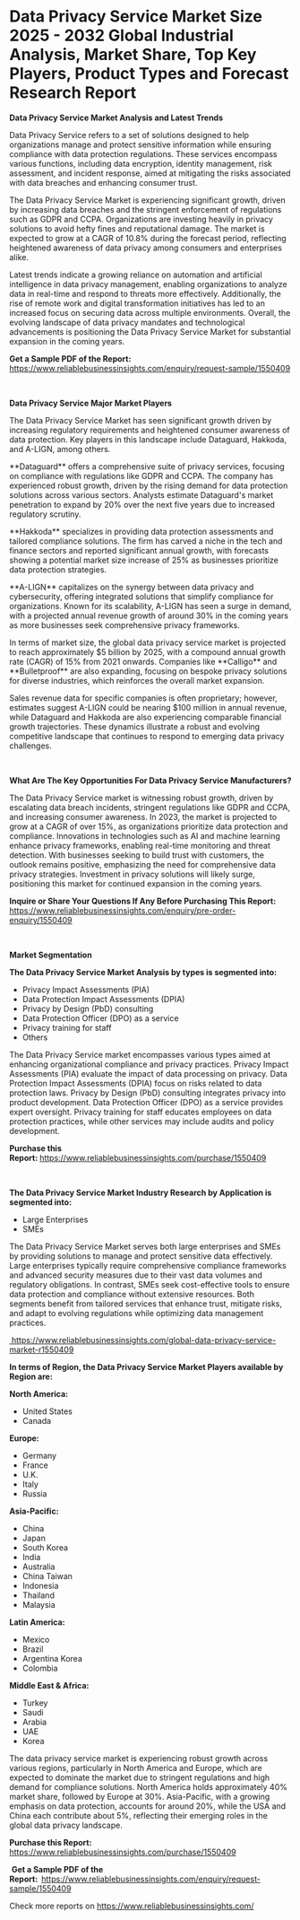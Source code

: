 <p><h1>Data Privacy Service Market Size 2025 - 2032 Global Industrial Analysis, Market Share, Top Key Players, Product Types and Forecast Research Report</h1></p><p><strong>Data Privacy Service Market Analysis and Latest Trends</strong></p>
<p><p>Data Privacy Service refers to a set of solutions designed to help organizations manage and protect sensitive information while ensuring compliance with data protection regulations. These services encompass various functions, including data encryption, identity management, risk assessment, and incident response, aimed at mitigating the risks associated with data breaches and enhancing consumer trust.</p><p>The Data Privacy Service Market is experiencing significant growth, driven by increasing data breaches and the stringent enforcement of regulations such as GDPR and CCPA. Organizations are investing heavily in privacy solutions to avoid hefty fines and reputational damage. The market is expected to grow at a CAGR of 10.8% during the forecast period, reflecting heightened awareness of data privacy among consumers and enterprises alike.</p><p>Latest trends indicate a growing reliance on automation and artificial intelligence in data privacy management, enabling organizations to analyze data in real-time and respond to threats more effectively. Additionally, the rise of remote work and digital transformation initiatives has led to an increased focus on securing data across multiple environments. Overall, the evolving landscape of data privacy mandates and technological advancements is positioning the Data Privacy Service Market for substantial expansion in the coming years.</p></p>
<p><strong>Get a Sample PDF of the Report:&nbsp;</strong> <a href="https://www.reliablebusinessinsights.com/enquiry/request-sample/1550409?utm_campaign=3259&utm_medium=2&utm_source=Github&utm_content=ia&utm_term=09032025&utm_id=data-privacy-service">https://www.reliablebusinessinsights.com/enquiry/request-sample/1550409</a></p>
<p>&nbsp;</p>
<p><strong>Data Privacy Service Major Market Players</strong></p>
<p><p>The Data Privacy Service Market has seen significant growth driven by increasing regulatory requirements and heightened consumer awareness of data protection. Key players in this landscape include Dataguard, Hakkoda, and A-LIGN, among others.</p><p>**Dataguard** offers a comprehensive suite of privacy services, focusing on compliance with regulations like GDPR and CCPA. The company has experienced robust growth, driven by the rising demand for data protection solutions across various sectors. Analysts estimate Dataguard's market penetration to expand by 20% over the next five years due to increased regulatory scrutiny.</p><p>**Hakkoda** specializes in providing data protection assessments and tailored compliance solutions. The firm has carved a niche in the tech and finance sectors and reported significant annual growth, with forecasts showing a potential market size increase of 25% as businesses prioritize data protection strategies.</p><p>**A-LIGN** capitalizes on the synergy between data privacy and cybersecurity, offering integrated solutions that simplify compliance for organizations. Known for its scalability, A-LIGN has seen a surge in demand, with a projected annual revenue growth of around 30% in the coming years as more businesses seek comprehensive privacy frameworks.</p><p>In terms of market size, the global data privacy service market is projected to reach approximately $5 billion by 2025, with a compound annual growth rate (CAGR) of 15% from 2021 onwards. Companies like **Calligo** and **Bulletproof** are also expanding, focusing on bespoke privacy solutions for diverse industries, which reinforces the overall market expansion.</p><p>Sales revenue data for specific companies is often proprietary; however, estimates suggest A-LIGN could be nearing $100 million in annual revenue, while Dataguard and Hakkoda are also experiencing comparable financial growth trajectories. These dynamics illustrate a robust and evolving competitive landscape that continues to respond to emerging data privacy challenges.</p></p>
<p>&nbsp;</p>
<p><strong>What Are The Key Opportunities For Data Privacy Service Manufacturers?</strong></p>
<p><p>The Data Privacy Service market is witnessing robust growth, driven by escalating data breach incidents, stringent regulations like GDPR and CCPA, and increasing consumer awareness. In 2023, the market is projected to grow at a CAGR of over 15%, as organizations prioritize data protection and compliance. Innovations in technologies such as AI and machine learning enhance privacy frameworks, enabling real-time monitoring and threat detection. With businesses seeking to build trust with customers, the outlook remains positive, emphasizing the need for comprehensive data privacy strategies. Investment in privacy solutions will likely surge, positioning this market for continued expansion in the coming years.</p></p>
<p><strong>Inquire or Share Your Questions If Any Before Purchasing This Report:</strong> <a href="https://www.reliablebusinessinsights.com/enquiry/pre-order-enquiry/1550409?utm_campaign=3259&utm_medium=2&utm_source=Github&utm_content=ia&utm_term=09032025&utm_id=data-privacy-service">https://www.reliablebusinessinsights.com/enquiry/pre-order-enquiry/1550409</a></p>
<p>&nbsp;</p>
<p><strong>Market Segmentation</strong></p>
<p><strong>The Data Privacy Service Market Analysis by types is segmented into:</strong></p>
<p><ul><li>Privacy Impact Assessments (PIA)</li><li>Data Protection Impact Assessments (DPIA)</li><li>Privacy by Design (PbD) consulting</li><li>Data Protection Officer (DPO) as a service</li><li>Privacy training for staff</li><li>Others</li></ul></p>
<p><p>The Data Privacy Service market encompasses various types aimed at enhancing organizational compliance and privacy practices. Privacy Impact Assessments (PIA) evaluate the impact of data processing on privacy. Data Protection Impact Assessments (DPIA) focus on risks related to data protection laws. Privacy by Design (PbD) consulting integrates privacy into product development. Data Protection Officer (DPO) as a service provides expert oversight. Privacy training for staff educates employees on data protection practices, while other services may include audits and policy development.</p></p>
<p><strong>Purchase this Report:&nbsp;</strong><a href="https://www.reliablebusinessinsights.com/purchase/1550409?utm_campaign=3259&utm_medium=2&utm_source=Github&utm_content=ia&utm_term=09032025&utm_id=data-privacy-service">https://www.reliablebusinessinsights.com/purchase/1550409</a></p>
<p>&nbsp;</p>
<p><strong>The Data Privacy Service Market Industry Research by Application is segmented into:</strong></p>
<p><ul><li>Large Enterprises</li><li>SMEs</li></ul></p>
<p><p>The Data Privacy Service Market serves both large enterprises and SMEs by providing solutions to manage and protect sensitive data effectively. Large enterprises typically require comprehensive compliance frameworks and advanced security measures due to their vast data volumes and regulatory obligations. In contrast, SMEs seek cost-effective tools to ensure data protection and compliance without extensive resources. Both segments benefit from tailored services that enhance trust, mitigate risks, and adapt to evolving regulations while optimizing data management practices.</p></p>
<p><a href="https://www.reliablebusinessinsights.com/global-data-privacy-service-market-r1550409?utm_campaign=3259&utm_medium=2&utm_source=Github&utm_content=ia&utm_term=09032025&utm_id=data-privacy-service">&nbsp;https://www.reliablebusinessinsights.com/global-data-privacy-service-market-r1550409</a></p>
<p><strong>In terms of Region, the Data Privacy Service Market Players available by Region are:</strong></p>
<p>
    <p> <strong> North America: </strong>
        <ul>
            <li>United States</li>
            <li>Canada</li>
        </ul>
        </p> 
    <p> <strong> Europe: </strong>
        <ul>
            <li>Germany</li>
            <li>France</li>
            <li>U.K.</li>
            <li>Italy</li>
            <li>Russia</li>
        </ul>
        </p> 
    <p> <strong> Asia-Pacific: </strong>
        <ul>
            <li>China</li>
            <li>Japan</li>
            <li>South Korea</li>
            <li>India</li>
            <li>Australia</li>
            <li>China Taiwan</li>
            <li>Indonesia</li>
            <li>Thailand</li>
            <li>Malaysia</li>
        </ul>
        </p> 
    <p> <strong> Latin America: </strong>
        <ul>
            <li>Mexico</li>
            <li>Brazil</li>
            <li>Argentina Korea</li>
            <li>Colombia</li>
        </ul>
        </p> 
    <p> <strong> Middle East & Africa: </strong>
        <ul>
            <li>Turkey</li>
            <li>Saudi</li>
            <li>Arabia</li>
            <li>UAE</li>
            <li>Korea</li>
        </ul>
    </p>
    </p>
<p><p>The data privacy service market is experiencing robust growth across various regions, particularly in North America and Europe, which are expected to dominate the market due to stringent regulations and high demand for compliance solutions. North America holds approximately 40% market share, followed by Europe at 30%. Asia-Pacific, with a growing emphasis on data protection, accounts for around 20%, while the USA and China each contribute about 5%, reflecting their emerging roles in the global data privacy landscape.</p></p>
<p><strong>Purchase this Report: </strong><a href="https://www.reliablebusinessinsights.com/purchase/1550409?utm_campaign=3259&utm_medium=2&utm_source=Github&utm_content=ia&utm_term=09032025&utm_id=data-privacy-service">https://www.reliablebusinessinsights.com/purchase/1550409</a></p>
<p>&nbsp;<strong>Get a Sample PDF of the Report:&nbsp;&nbsp;</strong><a href="https://www.reliablebusinessinsights.com/enquiry/request-sample/1550409?utm_campaign=3259&utm_medium=2&utm_source=Github&utm_content=ia&utm_term=09032025&utm_id=data-privacy-service">https://www.reliablebusinessinsights.com/enquiry/request-sample/1550409</a></p>
<p><strong></strong></p>
<p>Check more reports on <a href="https://www.reliablebusinessinsights.com/?utm_campaign=3259&utm_medium=2&utm_source=Github&utm_content=ia&utm_term=09032025&utm_id=data-privacy-service">https://www.reliablebusinessinsights.com/</a></p>